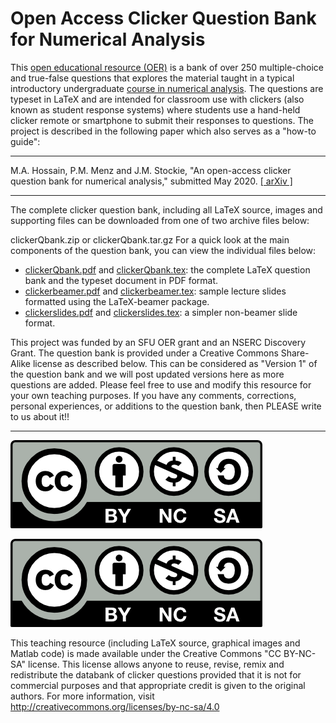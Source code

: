 # Open Access Clicker Question Bank for Numerical Analysis
This [open educational resource (OER)](https://en.wikipedia.org/wiki/Open_educational_resources) is a bank of over 250 multiple-choice and true-false questions that explores the material taught in a typical introductory undergraduate [course in numerical analysis](http://www.sfu.ca/~jstockie/teaching/macm316/outline.html). The questions are typeset in LaTeX and are intended for classroom use with clickers (also known as student response systems) where students use a hand-held clicker remote or smartphone to submit their responses to questions. The project is described in the following paper which also serves as a "how-to guide":

***
M.A. Hossain, P.M. Menz and J.M. Stockie, "An open-access clicker question bank for numerical analysis," submitted May 2020. [[ arXiv ]](https://arxiv.org/abs/2005.12837)
***

The complete clicker question bank, including all LaTeX source, images and supporting files can be downloaded from one of two archive files below:

clickerQbank.zip    or    clickerQbank.tar.gz
For a quick look at the main components of the question bank, you can view the individual files below:

- [clickerQbank.pdf](clickerQbank.pdf) and [clickerQbank.tex](clickerQbank.tex): the complete LaTeX question bank and the typeset document in PDF format.
- [clickerbeamer.pdf](clickerbeamer.pdf) and [clickerbeamer.tex](clickerbeamer.tex): sample lecture slides formatted using the LaTeX-beamer package.
- [clickerslides.pdf](clickerslides.pdf) and [clickerslides.tex](clickerslides.tex): a simpler non-beamer slide format.

This project was funded by an SFU OER grant and an NSERC Discovery Grant. The question bank is provided under a Creative Commons Share-Alike license as described below. This can be considered as "Version 1" of the question bank and we will post updated versions here as more questions are added. Please feel free to use and modify this resource for your own teaching purposes.
If you have any comments, corrections, personal experiences, or additions to the question bank, then PLEASE write to us about it!!

***
<img src="cc-by-nc-sa.png"
     alt="Markdown Monster icon"
     style="float: center; margin-right: 10px;" />
     
![](cc-by-nc-sa.png)

This teaching resource (including LaTeX source, graphical images and Matlab code) is made available under the Creative Commons "CC BY-NC-SA" license. This license allows anyone to reuse, revise, remix and redistribute the databank of clicker questions provided that it is not for commercial purposes and that appropriate credit is given to the original authors. For more information, visit http://creativecommons.org/licenses/by-nc-sa/4.0

